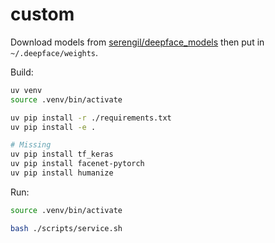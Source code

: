 # custom

Download models from
[serengil/deepface_models](https://github.com/serengil/deepface_models) then put
in `~/.deepface/weights`.

Build:

```sh
uv venv
source .venv/bin/activate

uv pip install -r ./requirements.txt
uv pip install -e .

# Missing
uv pip install tf_keras
uv pip install facenet-pytorch
uv pip install humanize
```

Run:

```sh
source .venv/bin/activate

bash ./scripts/service.sh
```
